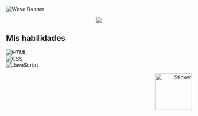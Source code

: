 ![Wave Banner](https://capsule-render.vercel.app/api?type=waving&color=gradient&height=200&section=header)

<p align="center">
  <a href="https://skillicons.dev">
    <img src="https://skillicons.dev/icons?i=html,css,js,astro,nodejs" />
  </a>
</p>

## Mis habilidades
![HTML](https://img.shields.io/badge/HTML-90%25-orange?style=flat&logo=html5&logoColor=white)  
![CSS](https://img.shields.io/badge/CSS-85%25-blue?style=flat&logo=css3&logoColor=white)  
![JavaScript](https://img.shields.io/badge/JavaScript-80%25-yellow?style=flat&logo=javascript&logoColor=white)

<p align="right">
  <img src="https://i.postimg.cc/4yVtz7QZ/YWxr-MS5wbmc.png" alt="Sticker" width="100">
</p>
